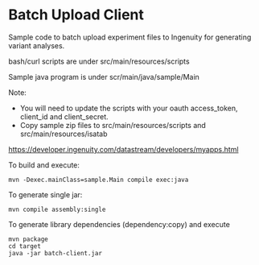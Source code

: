 # Batch Upload Client

Sample code to batch upload experiment files to Ingenuity for generating variant analyses.

bash/curl scripts are under src/main/resources/scripts

Sample java program is under scr/main/java/sample/Main

Note: 

  * You will need to update the scripts with your oauth access_token, client_id and client_secret.  
  * Copy sample zip files to src/main/resources/scripts and src/main/resources/isatab

https://developer.ingenuity.com/datastream/developers/myapps.html

To build and execute:

    mvn -Dexec.mainClass=sample.Main compile exec:java

To generate single jar:

    mvn compile assembly:single
    
To generate library dependencies (dependency:copy) and execute

    mvn package    
    cd target
    java -jar batch-client.jar